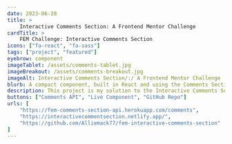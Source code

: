 ```yaml
---
date: 2023-06-28
title: >
    Interactive Comments Section: A Frontend Mentor Challenge
cardTitle: >
    FEM Challenge: Interactive Comments Section
icons: ["fa-react", "fa-sass"]
tags: ["project", "featured"]
eyebrow: component
imageTablet: /assets/comments-tablet.jpg
imageBreakout: /assets/comments-breakout.jpg
imageAlt: Interactive Comments Section/:/ A Frontend Mentor Challenge
blurb: A compact component, built in React and using the Comments Section API I created. Styling is done using my favorite pre-processor, Sass.
description: This project is my solution to the Interactive Comments Section challenge on Frontend Mentor. This is a fully responsive component built with React and Sass. Users can post, edit, upvote/downvote, reply to, and delete comments. I learned how to build a custom hook that allows for rendering elements based on the viewport size. The Comments are populated by fetching data from an API I built. I also learned accessability best practices for buttons without text, making this commponent keyboard navigation and screen reader friendly.
buttons: ["Comments API", "Live Component", "GitHub Repo"]
urls: [
    "https://fem-comments-section-api.herokuapp.com/comments",
    "https://interactivecommentsection.netlify.app/",
    "https://github.com/Alliemack77/fem-interactive-comments-section"
]
---
```

